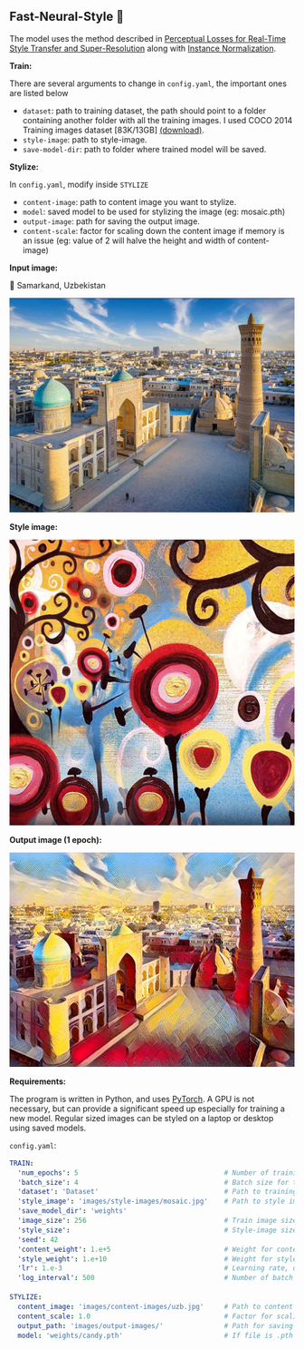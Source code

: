 ## Fast-Neural-Style 🚀

The model uses the method described
in [Perceptual Losses for Real-Time Style Transfer and Super-Resolution](https://arxiv.org/abs/1603.08155) along
with [Instance Normalization](https://arxiv.org/pdf/1607.08022.pdf).

**Train:**

There are several arguments to change in `config.yaml`, the important ones are listed below

- `dataset`: path to training dataset, the path should point to a folder containing another folder with all the training
  images. I used COCO 2014 Training images dataset [83K/13GB] [(download)](https://cocodataset.org/#download).
- `style-image`: path to style-image.
- `save-model-dir`: path to folder where trained model will be saved.

**Stylize:**

In `config.yaml`, modify inside `STYLIZE`

- `content-image`: path to content image you want to stylize.
- `model`: saved model to be used for stylizing the image (eg: mosaic.pth)
- `output-image`: path for saving the output image.
- `content-scale`: factor for scaling down the content image if memory is an issue (eg: value of 2 will halve the height
  and width of content-image)

**Input image:**

📍 Samarkand, Uzbekistan 

![uzbekistan](images/content-images/uzb.jpg)

**Style image:**

![style](images/style-images/candy.jpg)

**Output image (1 epoch):**

![uzbekistan-candy](images/output-images/uzb_candy_1620970536.jpg)


**Requirements:**

The program is written in Python, and uses [PyTorch](https://pytorch.org/). A GPU is not necessary, but can provide a
significant speed up especially for training a new model. Regular sized images can be styled on a laptop or desktop
using saved models.

`config.yaml`:

```yaml
TRAIN:
  'num_epochs': 5                                    # Number of training epochs
  'batch_size': 4                                    # Batch size for training
  'dataset': 'Dataset'                               # Path to training dataset
  'style_image': 'images/style-images/mosaic.jpg'    # Path to style images
  'save_model_dir': 'weights'
  'image_size': 256                                  # Train image size, default is 256 X 256
  'style_size':                                      # Style-image size, default is the original size of style image
  'seed': 42
  'content_weight': 1.e+5                            # Weight for content-loss, default is 1e5
  'style_weight': 1.e+10                             # Weight for style-loss, default is 1e10
  'lr': 1.e-3                                        # Learning rate, default is 1e-3
  'log_interval': 500                                # Number of batch intervals to show stats, default is 500

STYLIZE:
  content_image: 'images/content-images/uzb.jpg'     # Path to content image you want to stylize
  content_scale: 1.0                                 # Factor for scaling down the content image, float
  output_path: 'images/output-images/'               # Path for saving the output image
  model: 'weights/candy.pth'                         # If file is .pth - PyTorch

```
